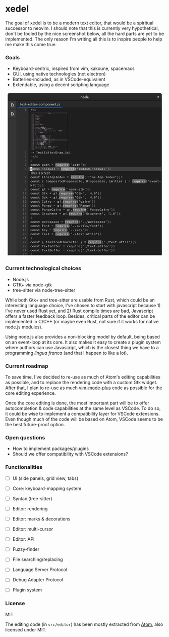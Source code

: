 
# xedel

The goal of xedel is to be a modern text editor, that would be a spiritual successor to neovim.
I should note that this is currently very hypothetical, don't be fooled by the nice screenshot
below, all the hard parts are yet to be implemented. The only reason I'm writing all
this is to inspire people to help me make this come true.

### Goals
 - Keyboard-centric, inspired from vim, kakoune, spacemacs
 - GUI, using native technologies (not electron)
 - Batteries-included, as in VSCode-equivalent
 - Extendable, using a decent scripting language

<p align="center">
  <img
    src="./static/demo.png"
    style="width: 500px; height: auto"
  />
</p>

### Current technological choices
 - Node.js
 - GTK+ via node-gtk
 - tree-sitter via node-tree-sitter

While both Gtk+ and tree-sitter are usable from Rust, which could be an interesting language
choice, I've chosen to start with javascript because 1) I've never used Rust yet, and 2) Rust
compile times are bad, Javascript offers a faster feedback loop. Besides, critical parts of
the editor can be implemented in C/C++ (or maybe even Rust, not sure if it works for native
node.js modules).

Using node.js also provides a non-blocking model by default, being based on an event-loop at its
core. It also makes it easy to create a plugin system where authors can use Javascript, which is
the closest thing we have to a programming *lingua franca* (and that I happen to like a lot).

### Current roadmap

To save time, I've decided to re-use as much of Atom's editing capabilities as possible, and
to replace the rendering code with a custom Gtk widget.
After that, I plan to re-use as much [vim-mode-plus](https://github.com/t9md/atom-vim-mode-plus)
code as possible for the core editing experience.

Once the core editing is done, the most important part will be to offer autocompletion & code
capabilities at the same level as VSCode. To do so, it could be wise to implement a compatibility
layer for VSCode extensions. Even though much of the code will be based on Atom, VSCode seems
to be the best future-proof option.

### Open questions

 - How to implement packages/plugins
 - Should we offer compatibility with VSCode extensions?

### Functionalities
 - [ ] UI (side panels, grid view, tabs)
 - [ ] Core: keyboard-mapping system
 - [ ] Syntax (tree-sitter)
 - [ ] Editor: rendering
 - [ ] Editor: marks & decorations
 - [ ] Editor: multi-cursor
 - [ ] Editor: API
 - [ ] Fuzzy-finder
 - [ ] File searching/replacing
 - [ ] Language Server Protocol
 - [ ] Debug Adapter Protocol
 - [ ] Plugin system


### License

MIT

The editing code (in `src/editor`) has been mostly extracted from
[Atom](https://github.com/atom/atom), also licensed under MIT.
